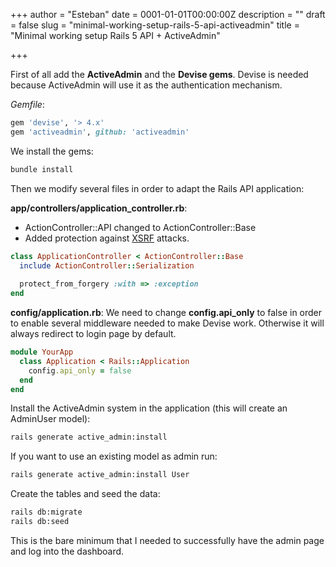+++
author = "Esteban"
date = 0001-01-01T00:00:00Z
description = ""
draft = false
slug = "minimal-working-setup-rails-5-api-activeadmin"
title = "Minimal working setup Rails 5 API + ActiveAdmin"

+++


First of all add the **ActiveAdmin** and the **Devise gems**. Devise is needed because ActiveAdmin will use it as the authentication mechanism. 

*Gemfile*:

```ruby
gem 'devise', '> 4.x'
gem 'activeadmin', github: 'activeadmin'
```

We install the gems:

```sh
bundle install
```

Then we modify several files in order to adapt the Rails API application:

**app/controllers/application_controller.rb**:

* ActionController::API changed to ActionController::Base
* Added protection against [XSRF](https://en.wikipedia.org/wiki/Cross-site_request_forgery) attacks.

```ruby
class ApplicationController < ActionController::Base
  include ActionController::Serialization
  
  protect_from_forgery :with => :exception
end
```

**config/application.rb**:
We need to change **config.api_only** to false in order to enable several middleware needed to make Devise work. Otherwise it will always redirect to login page by default. 

```ruby
module YourApp
  class Application < Rails::Application
    config.api_only = false
  end
end
```

Install the ActiveAdmin system in the application (this will create an AdminUser model):

```sh
rails generate active_admin:install
```

If you want to use an existing model as admin run:

```sh
rails generate active_admin:install User
```

Create the tables and seed the data:

```sh
rails db:migrate
rails db:seed
```

This is the bare minimum that I needed to successfully have the admin page and log into the dashboard.


